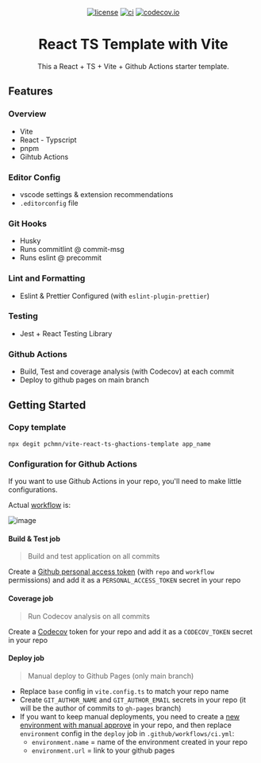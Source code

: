 <div align="center">

[![license](https://img.shields.io/badge/license-MIT-blue.svg)](https://github.com/pchmn/vite-react-ts-template/blob/main/license)
[![ci](https://github.com/pchmn/vite-react-ts-template/actions/workflows/ci.yml/badge.svg?branch=main)](https://github.com/pchmn/vite-react-ts-template/actions)
[![codecov.io](https://codecov.io/gh/pchmn/vite-react-ts-template/coverage.svg?branch=main)](https://codecov.io/gh/pchmn/vite-react-ts-template?branch=master)
<!-- [![Codacy Badge](https://app.codacy.com/project/badge/Grade/4c695ce061c34c1bb1698acc19278f0e)](https://www.codacy.com/gh/pchmn/vite-react-ts-template/dashboard?utm_source=github.com&amp;utm_medium=referral&amp;utm_content=pchmn/vite-react-ts-template&amp;utm_campaign=Badge_Grade) -->

# React TS Template with Vite

This a React + TS + Vite + Github Actions starter template.

</div>

## Features
### Overview

- Vite
- React - Typscript
- pnpm
- Gihtub Actions
### Editor Config

- vscode settings & extension recommendations
- `.editorconfig` file

### Git Hooks

- Husky
- Runs commitlint @ commit-msg
- Runs eslint @ precommit

### Lint and Formatting

- Eslint & Prettier Configured (with `eslint-plugin-prettier`)

### Testing

- Jest + React Testing Library

### Github Actions

- Build, Test and coverage analysis (with Codecov) at each commit
- Deploy to github pages on main branch


## Getting Started

### Copy template

```
npx degit pchmn/vite-react-ts-ghactions-template app_name
```

### Configuration for Github Actions

If you want to use Github Actions in your repo, you'll need to make little configurations.

Actual [workflow](https://github.com/pchmn/vite-react-ts-template/blob/main/.github/workflows/ci.yml) is:

![image](https://user-images.githubusercontent.com/12658241/142628675-1f9e9617-e5da-4dff-aa79-abc0883cf037.png)

#### Build & Test job

> Build and test application on all commits

Create a [Github personal access token](https://docs.github.com/en/authentication/keeping-your-account-and-data-secure/creating-a-personal-access-token) (with `repo` and `workflow` permissions) and add it as a `PERSONAL_ACCESS_TOKEN` secret in your repo

#### Coverage job

> Run Codecov analysis on all commits

Create a [Codecov](https://about.codecov.io/) token for your repo and add it as a `CODECOV_TOKEN` secret in your repo

#### **Deploy** job

> Manual deploy to Github Pages (only main branch)

- Replace `base` config in `vite.config.ts` to match your repo name
- Create `GIT_AUTHOR_NAME` and `GIT_AUTHOR_EMAIL` secrets in your repo (it will be the author of commits to `gh-pages` branch)
- If you want to keep manual deployments, you need to create a [new environment with manual approve](https://devblogs.microsoft.com/devops/i-need-manual-approvers-for-github-actions-and-i-got-them-now/) in your repo, and then replace `environment` config in the `deploy` job in `.github/workflows/ci.yml`:
  - `environment.name` = name of the environment created in your repo
  - `environment.url` = link to your github pages

